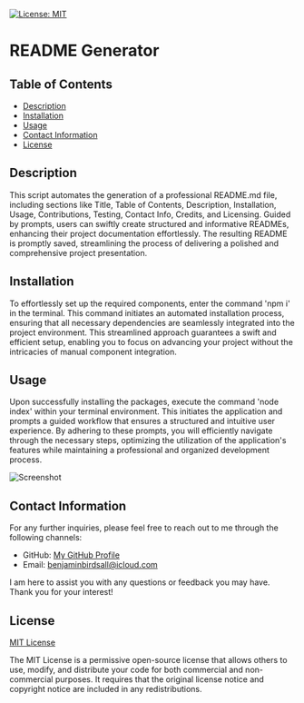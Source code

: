 [![License: MIT](https://img.shields.io/badge/License-MIT-yellow.svg)](https://opensource.org/licenses/MIT)

# README Generator 
  
## Table of Contents

* [Description](#description)<br>
* [Installation](#installation)<br>
* [Usage](#usage)<br>
* [Contact Information](#contact-information)<br>
* [License](#license)


## Description
  
This script automates the generation of a professional README.md file, including sections like Title, Table of Contents, Description, Installation, Usage, Contributions, Testing, Contact Info, Credits, and Licensing. Guided by prompts, users can swiftly create structured and informative READMEs, enhancing their project documentation effortlessly. The resulting README is promptly saved, streamlining the process of delivering a polished and comprehensive project presentation.


## Installation

To effortlessly set up the required components, enter the command 'npm i' in the terminal. This command initiates an automated installation process, ensuring that all necessary dependencies are seamlessly integrated into the project environment. This streamlined approach guarantees a swift and efficient setup, enabling you to focus on advancing your project without the intricacies of manual component integration.


## Usage 

Upon successfully installing the packages, execute the command 'node index' within your terminal environment. This initiates the application and prompts a guided workflow that ensures a structured and intuitive user experience. By adhering to these prompts, you will efficiently navigate through the necessary steps, optimizing the utilization of the application's features while maintaining a professional and organized development process.

![Screenshot]()


## Contact Information

For any further inquiries, please feel free to reach out to me through the following channels:
* GitHub: [My GitHub Profile](https://www.github.com/BenThere6)
* Email: benjaminbirdsall@icloud.com

I am here to assist you with any questions or feedback you may have. Thank you for your interest!


## License 

[MIT License](https://opensource.org/licenses/MIT)

The MIT License is a permissive open-source license that allows others to use, modify, and distribute your code for both commercial and non-commercial purposes. It requires that the original license notice and copyright notice are included in any redistributions.
